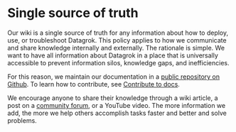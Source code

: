 # Single source of truth

Our wiki is a single source of truth for any information about how to deploy, use, or troubleshoot Datagrok. This policy
applies to how we communicate and share knowledge internally and externally. The rationale is simple. We want to have
all information about Datagrok in a place that is universally accessible to prevent information silos, knowledge gaps,
and inefficiencies.

For this reason, we maintain our documentation in a [public repository on
Github](https://github.com/datagrok-ai/public/tree/master/help). To learn how to contribute, see [Contribute to
docs](link).

We encourage anyone to share their knowledge through a wiki article, a post on a [community
forum](https://community.datagrok.ai/), or a YouTube video. The more information we add, the more we help others
accomplish tasks faster and better and solve problems.

